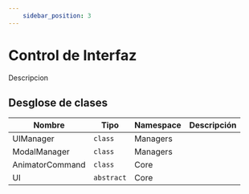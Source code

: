 ```yaml
---
    sidebar_position: 3
---
```


# Control de Interfaz

Descripcion

## Desglose de clases

|Nombre|Tipo|Namespace|Descripción|
|-|-|-|-|
|UIManager|`class`|Managers||
|ModalManager|`class`|Managers||
|AnimatorCommand|`class`|Core||
|UI|`abstract`|Core||